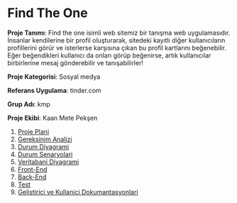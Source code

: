 # Find The One

**Proje Tanımı**: Find the one isimli web sitemiz bir tanışma web uygulamasıdır. İnsanlar kendilerine bir profil oluşturarak, sitedeki kayıtlı diğer kullanıcıların profillerini görür ve isterlerse karşısına çıkan bu profil kartlarını beğenebilir. Eğer beğendikleri kullanıcı da onları görüp beğenirse, artık kullanıcılar birbirlerine mesaj gönderebilir ve tanışabilirler!

**Proje Kategorisi**: Sosyal medya

**Referans Uygulama**: tinder.com

**Grup Adı**: kmp

**Proje Ekibi**: Kaan Mete Pekşen

1. [Proje Plani](Proje-Plani.md)
2. [Gereksinim Analizi](Gereksinim-Analizi.md)
3. [Durum Diyagrami](Durum-Diyagrami.md)
4. [Durum Senaryolari](Durum-Senaryolari.md)
5. [Veritabani Diyagrami](Veritabani-Diyagrami.md)
6. [Front-End](Front-End.md)
7. [Back-End](Back-End.md)
8. [Test](Test.md)
9. [Gelistirici ve Kullanici Dokumantasyonlari](Gelistirici-ve-Kullanici-Dokumantasyonlari.md)
